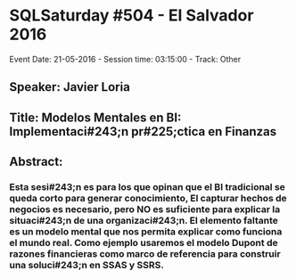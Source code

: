 # SQLSaturday #504 - El Salvador 2016
Event Date: 21-05-2016 - Session time: 03:15:00 - Track: Other
## Speaker: Javier Loria
## Title: Modelos Mentales en BI: Implementaci#243;n pr#225;ctica en Finanzas
## Abstract:
### Esta sesi#243;n es para los que opinan que el BI tradicional se queda corto para generar conocimiento, El capturar hechos de negocios es necesario, pero NO es suficiente para explicar la situaci#243;n de una organizaci#243;n. El elemento faltante es un modelo mental que nos permita explicar como funciona el mundo real. Como ejemplo usaremos el modelo Dupont de razones financieras como marco de referencia para construir una soluci#243;n en SSAS y SSRS.
